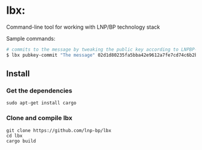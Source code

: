 # lbx: 

Command-line tool for working with LNP/BP technology stack

Sample commands:

```bash
# commits to the message by tweaking the public key according to LNPBP-1 standard:
$ lbx pubkey-commit "The message" 02d1d80235fa5bba42e9612a7fe7cd74c6b2bf400c92d866f28d429846c679cceb
```

## Install

### Get the dependencies

```
sudo apt-get install cargo
```

### Clone and compile lbx

```
git clone https://github.com/lnp-bp/lbx
cd lbx
cargo build
```
